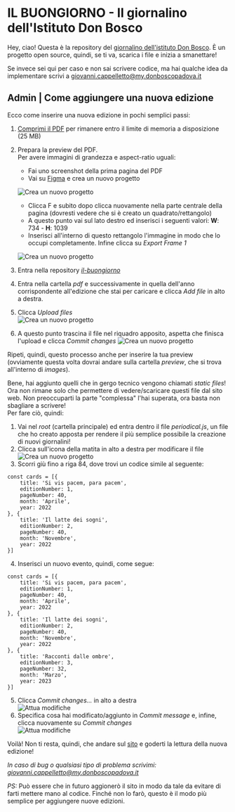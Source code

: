 # IL BUONGIORNO - Il giornalino dell'Istituto Don Bosco
Hey, ciao! 
Questa è la repository del [giornalino dell'istituto Don Bosco](https://il-buongiorno.vercel.app/).
È un progetto open source, quindi, se ti va, scarica i file e inizia a smanettare!

Se invece sei qui per caso e non sai scrivere codice, ma hai qualche idea da implementare scrivi a giovanni.cappelletto@my.donboscopadova.it

## Admin | Come aggiungere una nuova edizione
Ecco come inserire una nuova edizione in pochi semplici passi:
1. [Comprimi il PDF](https://www.ilovepdf.com/it/comprimere_pdf) per rimanere entro il limite di memoria a disposizione (25 MB)
2. Prepara la preview del PDF. \
Per avere immagini di grandezza e aspect-ratio uguali: 
    - Fai uno screenshot della prima pagina del PDF
    - Vai su [Figma](https://figma.com) e crea un nuovo progetto

    ![Crea un nuovo progetto][create]
    - Clicca F e subito dopo clicca nuovamente nella parte centrale della pagina (dovresti vedere che si è creato un quadrato/rettangolo)
    - A questo punto vai sul lato destro ed inserisci i seguenti valori: **W**: 734 - **H**: 1039 
    - Inserisci all'interno di questo rettangolo l'immagine in modo che lo occupi completamente. Infine clicca su *Export Frame 1*

    ![Crea un nuovo progetto][sidebar]

3. Entra nella repository [*il-buongiorno*](https://github.com/donboscopadova/il-buongiorno)
4. Entra nella cartella *pdf* e successivamente in quella dell'anno corrispondente all'edizione che stai per caricare e clicca *Add file* in alto a destra.
5. Clicca *Upload files* \
![Crea un nuovo progetto][uploadFiles]
6. A questo punto trascina il file nel riquadro apposito, aspetta che finisca l'upload e clicca *Commit changes*
![Crea un nuovo progetto][dragFiles]

Ripeti, quindi, questo processo anche per inserire la tua preview (ovviamente questa volta dovrai andare sulla cartella *preview*, che si trova all'interno di *images*).

Bene, hai aggiunto quelli che in gergo tecnico vengono chiamati *static files*! Ora non rimane solo che permettere di vedere/scaricare questi file dal sito web. Non preoccuparti la parte "complessa" l'hai superata, ora basta non sbagliare a scrivere! \
Per fare ciò, quindi:
1. Vai nel *root* (cartella principale) ed entra dentro il file *periodical.js*, un file che ho creato apposta per rendere il più semplice possibile la creazione di nuovi giornalini!
2. Clicca sull'icona della matita in alto a destra per modificare il file \
![Crea un nuovo progetto][modifyPeriodical]
3. Scorri giù fino a riga 84, dove trovi un codice simile al seguente: 
```
const cards = [{
    title: 'Si vis pacem, para pacem',
    editionNumber: 1,
    pageNumber: 40, 
    month: 'Aprile',
    year: 2022
}, {
    title: 'Il latte dei sogni',
    editionNumber: 2,
    pageNumber: 40, 
    month: 'Novembre',
    year: 2022
}]
```

4. Inserisci un nuovo evento, quindi, come segue:
```
const cards = [{
    title: 'Si vis pacem, para pacem',
    editionNumber: 1,
    pageNumber: 40, 
    month: 'Aprile',
    year: 2022
}, {
    title: 'Il latte dei sogni',
    editionNumber: 2,
    pageNumber: 40, 
    month: 'Novembre',
    year: 2022
}, {
    title: 'Racconti dalle ombre',
    editionNumber: 3,
    pageNumber: 32, 
    month: 'Marzo',
    year: 2023
}]
```
5. Clicca *Commit changes...* in alto a destra \
![Attua modifiche][commitChanges]
6. Specifica cosa hai modificato/aggiunto in *Commit message* e, infine, clicca nuovamente su *Commit changes* \
![Attua modifiche][uploadChanges]

Voilà! Non ti resta, quindi, che andare sul [sito](https://il-buongiorno.vercel.app/) e goderti la lettura della nuova edizione!

*In caso di bug o qualsiasi tipo di problema scrivimi: giovanni.cappelletto@my.donboscopadova.it*

*PS:* Può essere che in futuro aggionerò il sito in modo da tale da evitare di farti mettere mano al codice. Finché non lo farò, questo è il modo più semplice per aggiungere nuove edizioni.

<!-- Immagini -->
[create]: ./markdown/create.png
[sidebar]: ./markdown/sidebar.png
[addFile]: ./markdown/addFile.png
[uploadFiles]: ./markdown/uploadFiles.png
[dragFiles]: ./markdown/dragFiles.png
[modifyPeriodical]: ./markdown/modifyPeriodical.png
[commitChanges]: ./markdown/commitChanges.png
[uploadChanges]: ./markdown/uploadChanges.png
